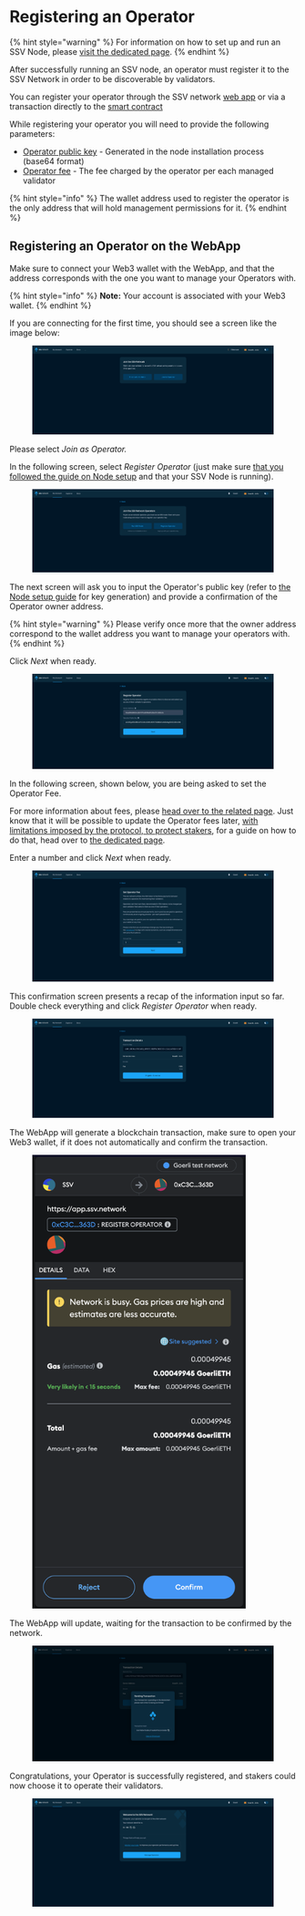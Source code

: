 # Registering an Operator

{% hint style="warning" %}
For information on how to set up and run an SSV Node, please [visit the dedicated page](../operator-node/installation.md).
{% endhint %}

After successfully running an SSV node, an operator must register it to the SSV Network in order to be discoverable by validators.

You can register your operator through the SSV network [web app](https://app.ssv.network) or via a transaction directly to the [smart contract](../../developers/smart-contracts/ssvnetwork.md#public-registeroperator-publickey-operatorfee)&#x20;

While registering your operator you will need to provide the following parameters:

* [Operator public key](../operator-node/installation.md#4.-generate-operator-keys) - Generated in the node installation process (base64 format)
* [Operator fee](../../learn/operators/#operator-fee) - The fee charged by the operator per each managed validator

{% hint style="info" %}
The wallet address used to register the operator is the only address that will hold management permissions for it.
{% endhint %}

## Registering an Operator on the WebApp

Make sure to connect your Web3 wallet with the WebApp, and that the address corresponds with the one you want to manage your Operators with.

{% hint style="info" %}
**Note:** Your account is associated with your Web3 wallet.
{% endhint %}

If you are connecting for the first time, you should see a screen like the image below:

<figure><img src="../../.gitbook/assets/registering_operator_0.png" alt=""><figcaption></figcaption></figure>

Please select _Join as Operator._

In the following screen, select _Register Operator_ (just make sure [that you followed the guide on Node setup](../operator-node/installation.md) and that your SSV Node is running).

<figure><img src="../../.gitbook/assets/registering_operator_2.png" alt=""><figcaption></figcaption></figure>

The next screen will ask you to input the Operator's public key (refer to [the Node setup guide](../operator-node/installation.md#key-pair-generation-and-encryption) for key generation) and provide a confirmation of the Operator owner address.

{% hint style="warning" %}
Please verify once more that the owner address correspond to the wallet address you want to manage your operators with.
{% endhint %}

Click _Next_ when ready.

<figure><img src="../../.gitbook/assets/registering_operator_3.png" alt=""><figcaption></figcaption></figure>

In the following screen, shown below, you are being asked to set the Operator Fee.

For more information about fees, please [head over to the related page](../../learn/protocol-overview/tokenomics/fees.md#\_ht1v5x3rp8hp). Just know that it will be possible to update the Operator fees later, [with limitations imposed by the protocol, to protect stakers](../../learn/operators/update-fee.md), for a guide on how to do that, head over to [the dedicated page](updating-operator-fees.md).

Enter a number and click _Next_ when ready.

<figure><img src="../../.gitbook/assets/registering_operator_4.png" alt=""><figcaption></figcaption></figure>

This confirmation screen presents a recap of the information input so far. Double check everything and click _Register Operator_ when ready.

<figure><img src="../../.gitbook/assets/registering_operator_5.png" alt=""><figcaption></figcaption></figure>

The WebApp will generate a blockchain transaction, make sure to open your Web3 wallet, if it does not automatically and confirm the transaction.

<figure><img src="../../.gitbook/assets/registering_operator_6.png" alt="" width="375"><figcaption></figcaption></figure>

The WebApp will update, waiting for the transaction to be confirmed by the network.

<figure><img src="../../.gitbook/assets/registering_operator_7.png" alt=""><figcaption></figcaption></figure>

Congratulations, your Operator is successfully registered, and stakers could now choose it to operate their validators.

<figure><img src="../../.gitbook/assets/registering_operator_8.png" alt=""><figcaption></figcaption></figure>
